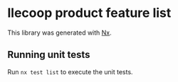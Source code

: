# llecoop product feature list

This library was generated with [Nx](https://nx.dev).

## Running unit tests

Run `nx test list` to execute the unit tests.
